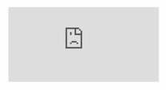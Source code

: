 ![image](https://http://127.0.0.1:5500/aulas-tecnostart01/aulas-tecnostart01/Exercicios/00_CSS/Exercicio%208/Table.html)